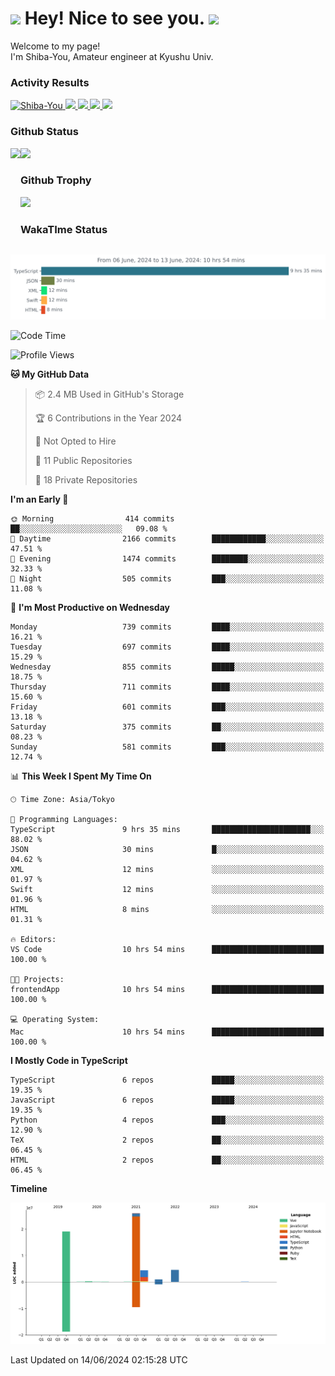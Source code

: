 <h1>
  <img src="https://emojis.slackmojis.com/emojis/images/1531849430/4246/blob-sunglasses.gif?1531849430" width="30"/> 
  Hey! Nice to see you.
  <img src="https://emojis.slackmojis.com/emojis/images/1531849430/4246/blob-sunglasses.gif?1531849430" width="30"/> 
</h1>
<p>
  Welcome to my page! <br />
  I'm Shiba-You, Amateur engineer at Kyushu Univ.
</p>


<h3>
  Activity Results
</h3>
<p align="left"> 
  <!--   GitHub  -->
  <a href="https://github.com/Shiba-You/Shiba-You/">
    <img src="https://komarev.com/ghpvc/?username=Shiba-You" alt="Shiba-You" />
  </a>
  <a href="https://github.com/Shiba-You">
    <img height="20" src="https://img.shields.io/github/followers/Shiba-You?label=follow&logo=github&style=flat" />
  </a>
  
  <!-- Qiita -->
  <a href="http://qiita.com/Shiba-You">
    <img height="20" src="https://qiita-badge.apiapi.app/s/Shiba-You/posts.svg" />
  </a>
  <a href="http://qiita.com/Shiba-You">
    <img height="20" src="https://qiita-badge.apiapi.app/s/Shiba-You/contributions.svg" />
  </a>
  <a href="http://qiita.com/Shiba-You">
    <img height="20" src="https://qiita-badge.apiapi.app/s/Shiba-You/followers.svg" />
  </a>
</p>


<h3>
  Github Status
</h3>
<div>
  <img height="170" align="left" src="https://github-readme-stats.vercel.app/api?username=Shiba-You&theme=tokyonight" />
  <img height="170" src="https://github-readme-stats.vercel.app/api/top-langs/?username=Shiba-You&theme=tokyonight&layout=compact" />
</div>

<h3>
  Github Trophy
</h3>
<div>
  <img width="800" src="https://github-profile-trophy.vercel.app/?username=Shiba-You&theme=tokyonight" />
</div>


<h3>
  WakaTIme Status
</h3>
<img src="https://github.com/Shiba-You/Shiba-You/blob/main/images/stat.svg" alt="Shiba-You WakaTime Activity"/>

<!--START_SECTION:waka-->
![Code Time](http://img.shields.io/badge/Code%20Time-829%20hrs%2039%20mins-blue)

![Profile Views](http://img.shields.io/badge/Profile%20Views-3-blue)

**🐱 My GitHub Data** 

> 📦 2.4 MB Used in GitHub's Storage 
 > 
> 🏆 6 Contributions in the Year 2024
 > 
> 🚫 Not Opted to Hire
 > 
> 📜 11 Public Repositories 
 > 
> 🔑 18 Private Repositories 
 > 
**I'm an Early 🐤** 

```text
🌞 Morning                414 commits         ██░░░░░░░░░░░░░░░░░░░░░░░   09.08 % 
🌆 Daytime                2166 commits        ████████████░░░░░░░░░░░░░   47.51 % 
🌃 Evening                1474 commits        ████████░░░░░░░░░░░░░░░░░   32.33 % 
🌙 Night                  505 commits         ███░░░░░░░░░░░░░░░░░░░░░░   11.08 % 
```
📅 **I'm Most Productive on Wednesday** 

```text
Monday                   739 commits         ████░░░░░░░░░░░░░░░░░░░░░   16.21 % 
Tuesday                  697 commits         ████░░░░░░░░░░░░░░░░░░░░░   15.29 % 
Wednesday                855 commits         █████░░░░░░░░░░░░░░░░░░░░   18.75 % 
Thursday                 711 commits         ████░░░░░░░░░░░░░░░░░░░░░   15.60 % 
Friday                   601 commits         ███░░░░░░░░░░░░░░░░░░░░░░   13.18 % 
Saturday                 375 commits         ██░░░░░░░░░░░░░░░░░░░░░░░   08.23 % 
Sunday                   581 commits         ███░░░░░░░░░░░░░░░░░░░░░░   12.74 % 
```


📊 **This Week I Spent My Time On** 

```text
🕑︎ Time Zone: Asia/Tokyo

💬 Programming Languages: 
TypeScript               9 hrs 35 mins       ██████████████████████░░░   88.02 % 
JSON                     30 mins             █░░░░░░░░░░░░░░░░░░░░░░░░   04.62 % 
XML                      12 mins             ░░░░░░░░░░░░░░░░░░░░░░░░░   01.97 % 
Swift                    12 mins             ░░░░░░░░░░░░░░░░░░░░░░░░░   01.96 % 
HTML                     8 mins              ░░░░░░░░░░░░░░░░░░░░░░░░░   01.31 % 

🔥 Editors: 
VS Code                  10 hrs 54 mins      █████████████████████████   100.00 % 

🐱‍💻 Projects: 
frontendApp              10 hrs 54 mins      █████████████████████████   100.00 % 

💻 Operating System: 
Mac                      10 hrs 54 mins      █████████████████████████   100.00 % 
```

**I Mostly Code in TypeScript** 

```text
TypeScript               6 repos             █████░░░░░░░░░░░░░░░░░░░░   19.35 % 
JavaScript               6 repos             █████░░░░░░░░░░░░░░░░░░░░   19.35 % 
Python                   4 repos             ███░░░░░░░░░░░░░░░░░░░░░░   12.90 % 
TeX                      2 repos             ██░░░░░░░░░░░░░░░░░░░░░░░   06.45 % 
HTML                     2 repos             ██░░░░░░░░░░░░░░░░░░░░░░░   06.45 % 
```



**Timeline**

![Lines of Code chart](https://raw.githubusercontent.com/Shiba-You/Shiba-You/main/assets/bar_graph.png)


 Last Updated on 14/06/2024 02:15:28 UTC
<!--END_SECTION:waka-->
